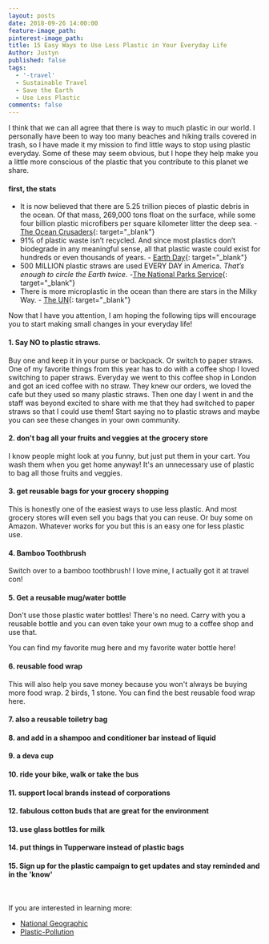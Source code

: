 ```yaml
---
layout: posts
date: 2018-09-26 14:00:00
feature-image_path:
pinterest-image_path:
title: 15 Easy Ways to Use Less Plastic in Your Everyday Life
Author: Justyn
published: false
tags:
  - '-travel'
  - Sustainable Travel
  - Save the Earth
  - Use Less Plastic
comments: false
---
```


I think that we can all agree that there is way to much plastic in our world. I personally have been to way too many beaches and hiking trails covered in trash, so I have made it my mission to find little ways to stop using plastic everyday. Some of these may seem obvious, but I hope they help make you a little more conscious of the plastic that you contribute to this planet we share.&nbsp;

#### first, the stats

* It is now believed that there are 5.25 trillion pieces of plastic debris in the ocean. Of that mass, 269,000 tons float on the surface, while some four billion plastic microfibers per square kilometer litter the deep sea. - [The Ocean Crusaders](http://oceancrusaders.org/plastic-crusades/plastic-statistics/){: target="_blank"}
* 91% of plastic waste isn’t recycled. And since most plastics don’t biodegrade in any meaningful sense, all that plastic waste could exist for hundreds or even thousands of years. - [Earth Day](https://www.earthday.org/2018/03/07/fact-sheet-end-plastic-pollution/){: target="_blank"}
* 500 MILLION plastic straws are used EVERY DAY in America.&nbsp;*That’s enough to circle the Earth twice. -*[The National Parks Service](https://www.nps.gov/orgs/csp/greenline_straw_free){: target="_blank"}
* There is more microplastic in the ocean than there are stars in the Milky Way. - [The UN](https://news.un.org/en/story/2017/02/552052-turn-tide-plastic-urges-un-microplastics-seas-now-outnumber-stars-our-galaxy#.WLA81BLyvBJ){: target="_blank"}

Now that I have you attention, I am hoping the following tips will encourage you to start making small changes in your everyday life!&nbsp;

#### 1. Say NO to plastic straws.

Buy one and keep it in your purse or backpack. Or switch to paper straws. One of my favorite things from this year has to do with a coffee shop I loved switching to paper straws. Everyday we went to this coffee shop in London and got an iced coffee with no straw. They knew our orders, we loved the cafe but they used so many plastic straws. Then one day I went in and the staff was beyond excited to share with me that they had switched to paper straws so that I could use them! Start saying no to plastic straws and maybe you can see these changes in your own community.&nbsp;

#### 2. don't bag all your fruits and veggies at the grocery store

I know people might look at you funny, but just put them in your cart. You wash them when you get home anyway! It's an unnecessary use of plastic to bag all those fruits and veggies.&nbsp;

#### 3. get reusable bags for your grocery shopping

This is honestly one of the easiest ways to use less plastic. And most grocery stores will even sell you bags that you can reuse. Or buy some on Amazon. Whatever works for you but this is an easy one for less plastic use.&nbsp;

#### 4. Bamboo Toothbrush

Switch over to a bamboo toothbrush! I love mine, I actually got it at travel con!&nbsp;

#### 5. Get a reusable mug/water bottle

Don't use those plastic water bottles! There's no need. Carry with you a reusable bottle and you can even take your own mug to a coffee shop and use that.&nbsp;

You can find my favorite mug here and my favorite water bottle here!

#### 6. reusable food wrap

This will also help you save money because you won't always be buying more food wrap. 2 birds, 1 stone. You can find the best reusable food wrap here.

#### 7. also a reusable toiletry bag

#### 8. and add in a shampoo and conditioner bar instead of liquid&nbsp;

#### 9. a deva cup

#### 10. ride your bike, walk or take the bus

#### 11. support local brands instead of corporations

#### 12. fabulous cotton buds that are great for the environment&nbsp;

#### 13. use glass bottles for milk

#### 14. put things in Tupperware instead of plastic bags

#### 15. Sign up for the plastic campaign to get updates and stay reminded and in the 'know'

&nbsp;

If you are interested in learning more:

* [National Geographic](https://news.nationalgeographic.com/news/2015/01/150109-oceans-plastic-sea-trash-science-marine-debris/)
* [Plastic-Pollution](http://plastic-pollution.org/)